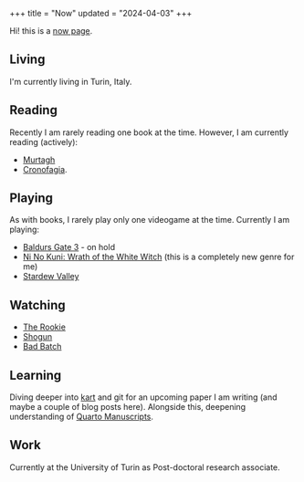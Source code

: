+++
title = "Now"
updated = "2024-04-03"
+++

Hi! this is a [now page](https://nownownow.com/about). 

## Living

I'm currently living in Turin, Italy.

## Reading

Recently I am rarely reading one book at the time. 
However, I am currently reading (actively): 

- [Murtagh](https://openlibrary.org/books/OL47319456M/Murtagh) 
- [Cronofagia](https://openlibrary.org/books/OL51160355M/Cronofagia).

## Playing

As with books, I rarely play only one videogame at the time. 
Currently I am playing:
- [Baldurs Gate 3](https://thegamesdb.net/game.php?id=69037) - on hold
- [Ni No Kuni: Wrath of the White Witch](https://thegamesdb.net/game.php?id=66426) (this is a completely new genre for me)
- [Stardew Valley](https://thegamesdb.net/game.php?id=35320)

## Watching

- [The Rookie](https://www.themoviedb.org/tv/79744-the-rookie)
- [Shogun](https://www.themoviedb.org/tv/126308-shogun)
- [Bad Batch](https://www.themoviedb.org/tv/105971-star-wars-the-bad-batch)

## Learning

Diving deeper into [kart](https://kartproject.org/) and git for an upcoming paper I am writing (and maybe a couple of blog posts here). Alongside this, deepening understanding of [Quarto Manuscripts](https://quarto.org/docs/manuscripts/).

## Work

Currently at the University of Turin as Post-doctoral research associate.